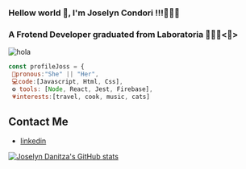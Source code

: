 ### Hellow world 👋, I'm Joselyn Condori !!!🙋🏻‍♀️
### A Frotend Developer graduated from Laboratoria 👩🏻‍🎓<💛>
![hola](https://thevalley.es/wp-content/uploads/2022/05/3.jpg)

```js
const profileJoss = {
 🥰pronous:"She" || "Her",
 💻code:[Javascript, Html, Css],
 ⚙ tools: [Node, React, Jest, Firebase],
 💗interests:[travel, cook, music, cats]
```

## Contact Me
- [linkedin](https://www.linkedin.com/in/joselyncondoricabrera/)

[![Joselyn Danitza's GitHub stats](https://github-readme-stats.vercel.app/api?username=joselyncondoricabrera)](https://github.com/joselyncondoricabrera/github-readme-stats)
<!--
**joselyncondoricabrera/joselyncondoricabrera** is a ✨ _special_ ✨ repository because its `README.md` (this file) appears on your GitHub profile.

Here are some ideas to get you started:

- 🔭 I’m currently working on ...
- 🌱 I’m currently learning ...
- 👯 I’m looking to collaborate on ...
- 🤔 I’m looking for help with ...
- 💬 Ask me about ...
- 📫 How to reach me: ...
- 😄 Pronouns: ...
- ⚡ Fun fact: ...
-->
